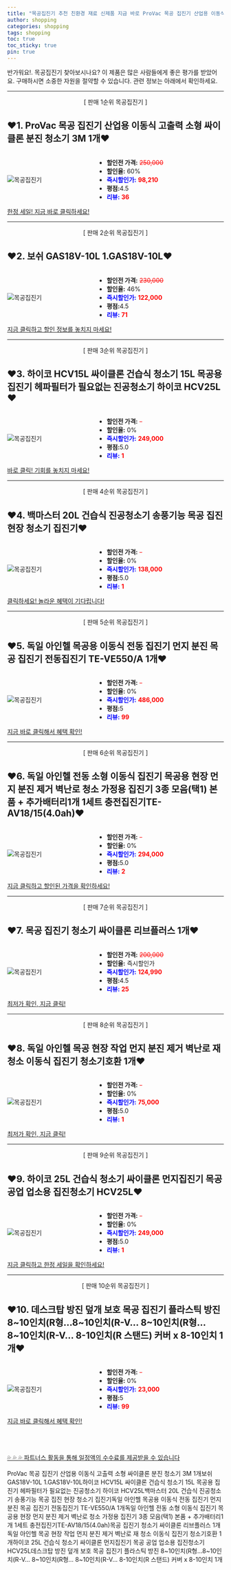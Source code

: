 ```yaml
---
title: "목공집진기 추천 친환경 재료 신제품 지금 바로 ProVac 목공 집진기 산업용 이동식"
author: shopping
categories: shopping
tags: shopping
toc: true
toc_sticky: true
pin: true
---
```

반가워요!. 목공집진기 찾아보시나요? 이 제품은 많은 사람들에게 좋은 평가를 받았어요. 구매하시면 소중한 자원을 절약할 수 있습니다. 관련 정보는 아래에서 확인하세요.

---
<p class="toplist" style="margin: 0 auto; display: block; width: fit-content;">[ 판매 1순위 목공집진기 ]</p>

<h2><strong>❤️1. ProVac 목공 집진기 산업용 이동식 고출력 소형 싸이클론 분진 청소기 3M 1개❤️</strong></h2>

<div style="display: flex; align-items: center;">
    <div style="flex: 0.4;">
        <img src="https://thumbnail7.coupangcdn.com/thumbnails/remote/230x230ex/image/vendor_inventory/5a8d/6c624b6fa488a6470c8b7d5dc70a488b773ceeb0af62dd6ae32e4592120e.jpg" alt="목공집진기" style="max-width: 100%;">
    </div>
    <div style="flex: 0.6; margin-left: 10px;">
        <ul>
            <li><strong>할인전 가격:</strong> <del style="color: red;">250,000</del></li>
            <li><strong>할인율:</strong> 60%</li>
            <li><span style='color:blue'><strong>즉시할인가:</strong></span> <span style='color:red'><strong>98,210</strong></span></li>
            <li><strong>평점:</strong>4.5</li>
            <li><span style='color:blue'><strong>리뷰:</strong></span> <span style='color:red'><strong>36</strong></span></li>
        </ul>
    </div>
</div>
<div class="center">
    <a href="https://selin100587001.github.io?lptag=AF9450613&subid=githubio&pageKey=7356722694&traceid=V0-153&itemId=18944068766&vendorItemId=86070495984" class="myButton">
        한정 세일! 지금 바로 클릭하세요!
    </a>
</div>


---
<p class="toplist" style="margin: 0 auto; display: block; width: fit-content;">[ 판매 2순위 목공집진기 ]</p>

<h2><strong>❤️2. 보쉬 GAS18V-10L 1.GAS18V-10L❤️</strong></h2>

<div style="display: flex; align-items: center;">
    <div style="flex: 0.4;">
        <img src="https://thumbnail9.coupangcdn.com/thumbnails/remote/230x230ex/image/vendor_inventory/743d/6bb9fb675d843a92d4c901a1f784256d76886d42e21c8b6fd890b45a9e5e.jpg" alt="목공집진기" style="max-width: 100%;">
    </div>
    <div style="flex: 0.6; margin-left: 10px;">
        <ul>
            <li><strong>할인전 가격:</strong> <del style="color: red;">230,000</del></li>
            <li><strong>할인율:</strong> 46%</li>
            <li><span style='color:blue'><strong>즉시할인가:</strong></span> <span style='color:red'><strong>122,000</strong></span></li>
            <li><strong>평점:</strong>4.5</li>
            <li><span style='color:blue'><strong>리뷰:</strong></span> <span style='color:red'><strong>71</strong></span></li>
        </ul>
    </div>
</div>
<div class="center">
    <a href="https://selin100587001.github.io?lptag=AF9450613&subid=githubio&pageKey=1261495924&traceid=V0-153&itemId=2262658897&vendorItemId=76043691361" class="myButton">
        지금 클릭하고 할인 정보를 놓치지 마세요!
    </a>
</div>


---
<p class="toplist" style="margin: 0 auto; display: block; width: fit-content;">[ 판매 3순위 목공집진기 ]</p>

<h2><strong>❤️3. 하이코 HCV15L 싸이클론 건습식 청소기 15L 목공용 집진기 헤파필터가 필요없는 진공청소기 하이코 HCV25L❤️</strong></h2>

<div style="display: flex; align-items: center;">
    <div style="flex: 0.4;">
        <img src="https://thumbnail6.coupangcdn.com/thumbnails/remote/230x230ex/image/vendor_inventory/e802/e8fcf889a2d423374c072fa098a70e57b09858cb59efc32d24031e166c6a.jpg" alt="목공집진기" style="max-width: 100%;">
    </div>
    <div style="flex: 0.6; margin-left: 10px;">
        <ul>
            <li><strong>할인전 가격:</strong> <del style="color: red;">-</del></li>
            <li><strong>할인율:</strong> 0%</li>
            <li><span style='color:blue'><strong>즉시할인가:</strong></span> <span style='color:red'><strong>249,000</strong></span></li>
            <li><strong>평점:</strong>5.0</li>
            <li><span style='color:blue'><strong>리뷰:</strong></span> <span style='color:red'><strong>1</strong></span></li>
        </ul>
    </div>
</div>
<div class="center">
    <a href="https://selin100587001.github.io?lptag=AF9450613&subid=githubio&pageKey=8136166014&traceid=V0-153&itemId=23112122923&vendorItemId=90145360501" class="myButton">
        바로 클릭! 기회를 놓치지 마세요!
    </a>
</div>


---
<p class="toplist" style="margin: 0 auto; display: block; width: fit-content;">[ 판매 4순위 목공집진기 ]</p>

<h2><strong>❤️4. 백마스터 20L 건습식 진공청소기 송풍기능 목공 집진 현장 청소기 집진기❤️</strong></h2>

<div style="display: flex; align-items: center;">
    <div style="flex: 0.4;">
        <img src="https://thumbnail8.coupangcdn.com/thumbnails/remote/230x230ex/image/vendor_inventory/9689/bc8e9b48048641cb37477d956f1a95fe5be083a07468d4b6e92fc13eeff3.jpg" alt="목공집진기" style="max-width: 100%;">
    </div>
    <div style="flex: 0.6; margin-left: 10px;">
        <ul>
            <li><strong>할인전 가격:</strong> <del style="color: red;">-</del></li>
            <li><strong>할인율:</strong> 0%</li>
            <li><span style='color:blue'><strong>즉시할인가:</strong></span> <span style='color:red'><strong>138,000</strong></span></li>
            <li><strong>평점:</strong>5.0</li>
            <li><span style='color:blue'><strong>리뷰:</strong></span> <span style='color:red'><strong>1</strong></span></li>
        </ul>
    </div>
</div>
<div class="center">
    <a href="https://selin100587001.github.io?lptag=AF9450613&subid=githubio&pageKey=7778637149&traceid=V0-153&itemId=21018050919&vendorItemId=88081513563" class="myButton">
        클릭하세요! 놀라운 혜택이 기다립니다!
    </a>
</div>


---
<p class="toplist" style="margin: 0 auto; display: block; width: fit-content;">[ 판매 5순위 목공집진기 ]</p>

<h2><strong>❤️5. 독일 아인헬 목공용 이동식 전동 집진기 먼지 분진 목공 집진기 전동집진기 TE-VE550/A 1개❤️</strong></h2>

<div style="display: flex; align-items: center;">
    <div style="flex: 0.4;">
        <img src="https://thumbnail10.coupangcdn.com/thumbnails/remote/230x230ex/image/vendor_inventory/6324/36537b8ed434259f1b70baf9be344a1b38dbc9e3ef78444d63e5ee6bf566.jpg" alt="목공집진기" style="max-width: 100%;">
    </div>
    <div style="flex: 0.6; margin-left: 10px;">
        <ul>
            <li><strong>할인전 가격:</strong> <del style="color: red;">-</del></li>
            <li><strong>할인율:</strong> 0%</li>
            <li><span style='color:blue'><strong>즉시할인가:</strong></span> <span style='color:red'><strong>486,000</strong></span></li>
            <li><strong>평점:</strong>5</li>
            <li><span style='color:blue'><strong>리뷰:</strong></span> <span style='color:red'><strong>99</strong></span></li>
        </ul>
    </div>
</div>
<div class="center">
    <a href="https://selin100587001.github.io?lptag=AF9450613&subid=githubio&pageKey=6810260574&traceid=V0-153&itemId=16107901135&vendorItemId=83305025224" class="myButton">
        지금 바로 클릭해서 혜택 확인!
    </a>
</div>


---
<p class="toplist" style="margin: 0 auto; display: block; width: fit-content;">[ 판매 6순위 목공집진기 ]</p>

<h2><strong>❤️6. 독일 아인헬 전동 소형 이동식 집진기 목공용 현장 먼지 분진 제거 벽난로 청소 가정용 집진기 3종 모음(택1) 본품 + 추가배터리1개 1세트 충전집진기TE-AV18/15(4.0ah)❤️</strong></h2>

<div style="display: flex; align-items: center;">
    <div style="flex: 0.4;">
        <img src="https://thumbnail9.coupangcdn.com/thumbnails/remote/230x230ex/image/vendor_inventory/418d/7c29295885dfdef13cc6e6ba6873efb4f2824f49f500b8e9cda6dc6cc74a.jpg" alt="목공집진기" style="max-width: 100%;">
    </div>
    <div style="flex: 0.6; margin-left: 10px;">
        <ul>
            <li><strong>할인전 가격:</strong> <del style="color: red;">-</del></li>
            <li><strong>할인율:</strong> 0%</li>
            <li><span style='color:blue'><strong>즉시할인가:</strong></span> <span style='color:red'><strong>294,000</strong></span></li>
            <li><strong>평점:</strong>5.0</li>
            <li><span style='color:blue'><strong>리뷰:</strong></span> <span style='color:red'><strong>2</strong></span></li>
        </ul>
    </div>
</div>
<div class="center">
    <a href="https://selin100587001.github.io?lptag=AF9450613&subid=githubio&pageKey=6908329050&traceid=V0-153&itemId=16640180393&vendorItemId=83824377893" class="myButton">
        지금 클릭하고 할인된 가격을 확인하세요!
    </a>
</div>


---
<p class="toplist" style="margin: 0 auto; display: block; width: fit-content;">[ 판매 7순위 목공집진기 ]</p>

<h2><strong>❤️7. 목공 집진기 청소기 싸이클론 리브플러스 1개❤️</strong></h2>

<div style="display: flex; align-items: center;">
    <div style="flex: 0.4;">
        <img src="https://thumbnail7.coupangcdn.com/thumbnails/remote/230x230ex/image/vendor_inventory/f4d3/90f6ae26632b44b6602c2209e1bc9313ee74237ac6929ab0f54468a7f1ff.jpg" alt="목공집진기" style="max-width: 100%;">
    </div>
    <div style="flex: 0.6; margin-left: 10px;">
        <ul>
            <li><strong>할인전 가격:</strong> <del style="color: red;">200,000</del></li>
            <li><strong>할인율:</strong> 즉시할인가</li>
            <li><span style='color:blue'><strong>즉시할인가:</strong></span> <span style='color:red'><strong>124,990</strong></span></li>
            <li><strong>평점:</strong>4.5</li>
            <li><span style='color:blue'><strong>리뷰:</strong></span> <span style='color:red'><strong>25</strong></span></li>
        </ul>
    </div>
</div>
<div class="center">
    <a href="https://selin100587001.github.io?lptag=AF9450613&subid=githubio&pageKey=7390120686&traceid=V0-153&itemId=19104935640&vendorItemId=86252142188" class="myButton">
        최저가 확인, 지금 클릭!
    </a>
</div>


---
<p class="toplist" style="margin: 0 auto; display: block; width: fit-content;">[ 판매 8순위 목공집진기 ]</p>

<h2><strong>❤️8. 독일 아인헬 목공 현장 작업 먼지 분진 제거 벽난로 재 청소 이동식 집진기 청소기호환 1개❤️</strong></h2>

<div style="display: flex; align-items: center;">
    <div style="flex: 0.4;">
        <img src="https://thumbnail8.coupangcdn.com/thumbnails/remote/230x230ex/image/vendor_inventory/6569/f1a1bb796dd1339a629d24a7f78e6c9bd12fb4ac86a726c2e8e9d114ff8b.jpg" alt="목공집진기" style="max-width: 100%;">
    </div>
    <div style="flex: 0.6; margin-left: 10px;">
        <ul>
            <li><strong>할인전 가격:</strong> <del style="color: red;">-</del></li>
            <li><strong>할인율:</strong> 0%</li>
            <li><span style='color:blue'><strong>즉시할인가:</strong></span> <span style='color:red'><strong>75,000</strong></span></li>
            <li><strong>평점:</strong>5.0</li>
            <li><span style='color:blue'><strong>리뷰:</strong></span> <span style='color:red'><strong>1</strong></span></li>
        </ul>
    </div>
</div>
<div class="center">
    <a href="https://selin100587001.github.io?lptag=AF9450613&subid=githubio&pageKey=6178708865&traceid=V0-153&itemId=12112929391&vendorItemId=79384665800" class="myButton">
        최저가 확인, 지금 클릭!
    </a>
</div>


---
<p class="toplist" style="margin: 0 auto; display: block; width: fit-content;">[ 판매 9순위 목공집진기 ]</p>

<h2><strong>❤️9. 하이코 25L 건습식 청소기 싸이클론 먼지집진기 목공 공업 업소용 집진청소기 HCV25L❤️</strong></h2>

<div style="display: flex; align-items: center;">
    <div style="flex: 0.4;">
        <img src="https://thumbnail10.coupangcdn.com/thumbnails/remote/230x230ex/image/vendor_inventory/604e/6e3baef1acb9c7bab7c73705ed81d561f7c40b4b1a7f99e499001c0d1cb6.jpg" alt="목공집진기" style="max-width: 100%;">
    </div>
    <div style="flex: 0.6; margin-left: 10px;">
        <ul>
            <li><strong>할인전 가격:</strong> <del style="color: red;">-</del></li>
            <li><strong>할인율:</strong> 0%</li>
            <li><span style='color:blue'><strong>즉시할인가:</strong></span> <span style='color:red'><strong>249,000</strong></span></li>
            <li><strong>평점:</strong>5.0</li>
            <li><span style='color:blue'><strong>리뷰:</strong></span> <span style='color:red'><strong>1</strong></span></li>
        </ul>
    </div>
</div>
<div class="center">
    <a href="https://selin100587001.github.io?lptag=AF9450613&subid=githubio&pageKey=8132444926&traceid=V0-153&itemId=23096791049&vendorItemId=90203806990" class="myButton">
        지금 클릭하고 한정 세일을 확인하세요!
    </a>
</div>


---
<p class="toplist" style="margin: 0 auto; display: block; width: fit-content;">[ 판매 10순위 목공집진기 ]</p>

<h2><strong>❤️10. 데스크탑 방진 덮개 보호 목공 집진기 플라스틱 방진 8~10인치(R형...8~10인치(R-V... 8~10인치(R형... 8~10인치(R-V... 8-10인치(R 스탠드) 커버 x 8-10인치 1개❤️</strong></h2>

<div style="display: flex; align-items: center;">
    <div style="flex: 0.4;">
        <img src="https://thumbnail8.coupangcdn.com/thumbnails/remote/230x230ex/image/vendor_inventory/4a98/ef317d81aa7719e01434f474d363a2554a2ec8abf5dedac1f96a7c48a825.jpg" alt="목공집진기" style="max-width: 100%;">
    </div>
    <div style="flex: 0.6; margin-left: 10px;">
        <ul>
            <li><strong>할인전 가격:</strong> <del style="color: red;">-</del></li>
            <li><strong>할인율:</strong> 0%</li>
            <li><span style='color:blue'><strong>즉시할인가:</strong></span> <span style='color:red'><strong>23,000</strong></span></li>
            <li><strong>평점:</strong>5</li>
            <li><span style='color:blue'><strong>리뷰:</strong></span> <span style='color:red'><strong>99</strong></span></li>
        </ul>
    </div>
</div>
<div class="center">
    <a href="https://selin100587001.github.io?lptag=AF9450613&subid=githubio&pageKey=8245232598&traceid=V0-153&itemId=23730028493&vendorItemId=90754803278" class="myButton">
        지금 바로 클릭해서 혜택 확인!
    </a>
</div>

<br><br><br>[💦 💦 💦 파트너스 활동을 통해 일정액의 수수료를 제공받을 수 있습니다](https://link.coupang.com/a/bcpT2c)<br><br>ProVac 목공 집진기 산업용 이동식 고출력 소형 싸이클론 분진 청소기 3M 1개보쉬 GAS18V-10L 1.GAS18V-10L하이코 HCV15L 싸이클론 건습식 청소기 15L 목공용 집진기 헤파필터가 필요없는 진공청소기 하이코 HCV25L백마스터 20L 건습식 진공청소기 송풍기능 목공 집진 현장 청소기 집진기독일 아인헬 목공용 이동식 전동 집진기 먼지 분진 목공 집진기 전동집진기 TE-VE550/A 1개독일 아인헬 전동 소형 이동식 집진기 목공용 현장 먼지 분진 제거 벽난로 청소 가정용 집진기 3종 모음(택1) 본품 + 추가배터리1개 1세트 충전집진기TE-AV18/15(4.0ah)목공 집진기 청소기 싸이클론 리브플러스 1개독일 아인헬 목공 현장 작업 먼지 분진 제거 벽난로 재 청소 이동식 집진기 청소기호환 1개하이코 25L 건습식 청소기 싸이클론 먼지집진기 목공 공업 업소용 집진청소기 HCV25L데스크탑 방진 덮개 보호 목공 집진기 플라스틱 방진 8~10인치(R형...8~10인치(R-V... 8~10인치(R형... 8~10인치(R-V... 8-10인치(R 스탠드) 커버 x 8-10인치 1개